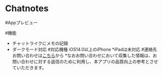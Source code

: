 # Chatnotes
#Appプレビュー

#機能
- チャットライクにメモの記録
- ダークモード対応
#対応機種
iOS14.0以上のiPhone
*iPadは未対応
#連絡先
お問い合わせは[こちら](district134bus@gmail.com)から
*なおお問い合わせにおいて収集した情報は、お問い合わせに対する返信のために利用し、本アプリの品質向上の参考とさせていただきます。
